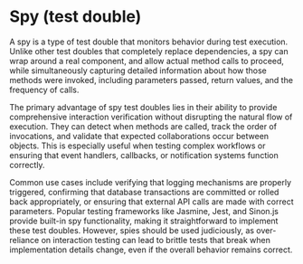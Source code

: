 # Spy (test double)

A spy is a type of test double that monitors behavior during test execution. Unlike other test doubles that completely replace dependencies, a spy can wrap around a real component, and allow actual method calls to proceed, while simultaneously capturing detailed information about how those methods were invoked, including parameters passed, return values, and the frequency of calls.

The primary advantage of spy test doubles lies in their ability to provide comprehensive interaction verification without disrupting the natural flow of execution. They can detect when methods are called, track the order of invocations, and validate that expected collaborations occur between objects. This is especially useful when testing complex workflows or ensuring that event handlers, callbacks, or notification systems function correctly.

Common use cases include verifying that logging mechanisms are properly triggered, confirming that database transactions are committed or rolled back appropriately, or ensuring that external API calls are made with correct parameters. Popular testing frameworks like Jasmine, Jest, and Sinon.js provide built-in spy functionality, making it straightforward to implement these test doubles. However, spies should be used judiciously, as over-reliance on interaction testing can lead to brittle tests that break when implementation details change, even if the overall behavior remains correct.
